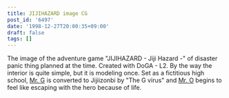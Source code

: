 ```yaml
---
title: JIJIHAZARD image CG
post_id: '6497'
date: '1998-12-27T20:00:35+09:00'
draft: false
tags: []
---
```


The image of the adventure game "JIJIHAZARD - Jiji Hazard -" of disaster panic thing planned at the time. Created with DoGA - L2. By the way the interior is quite simple, but it is modeling once. Set as a fictitious high school, [Mr. G](/2912) is converted to Jijiizonbi by "The G virus" and [Mr. O](/2913) begins to feel like escaping with the hero because of life.